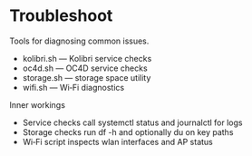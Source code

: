 # Troubleshoot

Tools for diagnosing common issues.

- kolibri.sh — Kolibri service checks
- oc4d.sh — OC4D service checks
- storage.sh — storage space utility
- wifi.sh — Wi‑Fi diagnostics

Inner workings

- Service checks call systemctl status and journalctl for logs
- Storage checks run df -h and optionally du on key paths
- Wi‑Fi script inspects wlan interfaces and AP status

